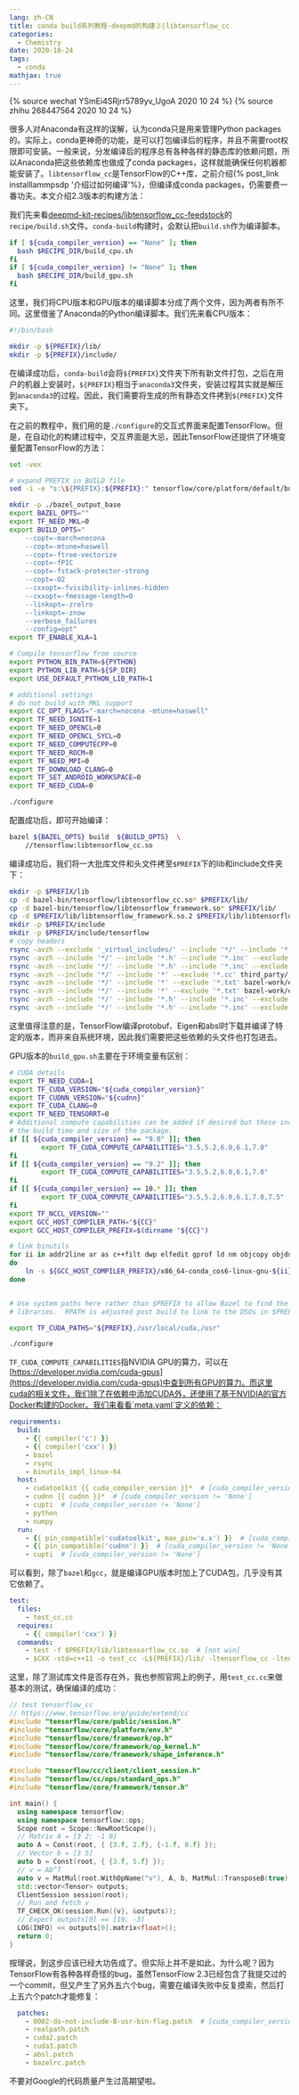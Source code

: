 ```yaml
---
lang: zh-CN
title: conda build系列教程·deepmd的构建②|libtensorflow_cc
categories:
  - Chemistry
date: 2020-10-24
tags:
  - conda
mathjax: true
---
```

{% source wechat YSmEi4SRjrr5789yv_UgoA 2020 10 24 %}
{% source zhihu 268447564 2020 10 24 %}

很多人对Anaconda有这样的误解，认为conda只是用来管理Python packages的。实际上，conda更神奇的功能，是可以打包编译后的程序，并且不需要root权限即可安装。一般来说，分发编译后的程序总有各种各样的静态库的依赖问题，所以Anaconda把这些依赖库也做成了conda packages，这样就能确保任何机器都能安装了。`libtensorflow_cc`是TensorFlow的C++库，之前介绍{% post_link installlammpsdp '介绍过如何编译'%}，但编译成conda packages，仍需要费一番功夫。本文介绍2.3版本的构建方法：

我们先来看[deepmd-kit-recipes/libtensorflow_cc-feedstock](https://github.com/deepmd-kit-recipes/libtensorflow_cc-feedstock)的`recipe/build.sh`文件。`conda-build`构建时，会默认把`build.sh`作为编译脚本。

```sh
if [ ${cuda_compiler_version} == "None" ]; then
  bash $RECIPE_DIR/build_cpu.sh
fi
if [ ${cuda_compiler_version} != "None" ]; then
  bash $RECIPE_DIR/build_gpu.sh
fi
```
<!--more-->

这里，我们将CPU版本和GPU版本的编译脚本分成了两个文件，因为两者有所不同。这里借鉴了Anaconda的Python编译脚本。我们先来看CPU版本：

```sh
#!/bin/bash

mkdir -p ${PREFIX}/lib/
mkdir -p ${PREFIX}/include/
```

在编译成功后，`conda-build`会将`${PREFIX}`文件夹下所有新文件打包，之后在用户的机器上安装时，`${PREFIX}`相当于`anaconda3`文件夹，安装过程其实就是解压到`anaconda3`的过程。因此，我们需要将生成的所有静态文件拷到`${PREFIX}`文件夹下。

在之前的教程中，我们用的是`./configure`的交互式界面来配置TensorFlow。但是，在自动化的构建过程中，交互界面是大忌，因此TensorFlow还提供了环境变量配置TensorFlow的方法：

```sh
set -vex

# expand PREFIX in BUILD file
sed -i -e "s:\${PREFIX}:${PREFIX}:" tensorflow/core/platform/default/build_config/BUILD

mkdir -p ./bazel_output_base
export BAZEL_OPTS=""
export TF_NEED_MKL=0
export BUILD_OPTS="
    --copt=-march=nocona
    --copt=-mtune=haswell
    --copt=-ftree-vectorize
    --copt=-fPIC
    --copt=-fstack-protector-strong
    --copt=-O2
    --cxxopt=-fvisibility-inlines-hidden
    --cxxopt=-fmessage-length=0
    --linkopt=-zrelro
    --linkopt=-znow
    --verbose_failures
    --config=opt"
export TF_ENABLE_XLA=1

# Compile tensorflow from source
export PYTHON_BIN_PATH=${PYTHON}
export PYTHON_LIB_PATH=${SP_DIR}
export USE_DEFAULT_PYTHON_LIB_PATH=1

# additional settings
# do not build with MKL support
export CC_OPT_FLAGS="-march=nocona -mtune=haswell"
export TF_NEED_IGNITE=1
export TF_NEED_OPENCL=0
export TF_NEED_OPENCL_SYCL=0
export TF_NEED_COMPUTECPP=0
export TF_NEED_ROCM=0
export TF_NEED_MPI=0
export TF_DOWNLOAD_CLANG=0
export TF_SET_ANDROID_WORKSPACE=0
export TF_NEED_CUDA=0

./configure
```

配置成功后，即可开始编译：

```sh
bazel ${BAZEL_OPTS} build  ${BUILD_OPTS}  \
    //tensorflow:libtensorflow_cc.so
```

编译成功后，我们将一大批库文件和头文件拷至`$PREFIX`下的lib和include文件夹下：

```sh
mkdir -p $PREFIX/lib
cp -d bazel-bin/tensorflow/libtensorflow_cc.so* $PREFIX/lib/
cp -d bazel-bin/tensorflow/libtensorflow_framework.so* $PREFIX/lib/
cp -d $PREFIX/lib/libtensorflow_framework.so.2 $PREFIX/lib/libtensorflow_framework.so
mkdir -p $PREFIX/include
mkdir -p $PREFIX/include/tensorflow
# copy headers
rsync -avzh --exclude '_virtual_includes/' --include '*/' --include '*.h' --include '*.inc' --exclude '*' bazel-genfiles/ $PREFIX/include/
rsync -avzh --include '*/' --include '*.h' --include '*.inc' --exclude '*' tensorflow/cc $PREFIX/include/tensorflow/
rsync -avzh --include '*/' --include '*.h' --include '*.inc' --exclude '*' tensorflow/core $PREFIX/include/tensorflow/
rsync -avzh --include '*/' --include '*' --exclude '*.cc' third_party/ $PREFIX/include/third_party/
rsync -avzh --include '*/' --include '*' --exclude '*.txt' bazel-work/external/eigen_archive/Eigen/ $PREFIX/include/Eigen/
rsync -avzh --include '*/' --include '*' --exclude '*.txt' bazel-work/external/eigen_archive/unsupported/ $PREFIX/include/unsupported/
rsync -avzh --include '*/' --include '*.h' --include '*.inc' --exclude '*' bazel-work/external/com_google_protobuf/src/google/ $PREFIX/include/google/
rsync -avzh --include '*/' --include '*.h' --include '*.inc' --exclude '*' bazel-work/external/com_google_absl/absl/ $PREFIX/include/absl/
```

这里值得注意的是，TensorFlow编译protobuf、Eigen和absl时下载并编译了特定的版本，而非来自系统环境，因此我们需要把这些依赖的头文件也打包进去。

GPU版本的`build_gpu.sh`主要在于环境变量有区别：

```sh
# CUDA details
export TF_NEED_CUDA=1
export TF_CUDA_VERSION="${cuda_compiler_version}"
export TF_CUDNN_VERSION="${cudnn}"
export TF_CUDA_CLANG=0
export TF_NEED_TENSORRT=0
# Additional compute capabilities can be added if desired but these increase
# the build time and size of the package.
if [[ ${cuda_compiler_version} == "9.0" ]]; then
        export TF_CUDA_COMPUTE_CAPABILITIES="3.5,5.2,6.0,6.1,7.0"
fi
if [[ ${cuda_compiler_version} == "9.2" ]]; then
        export TF_CUDA_COMPUTE_CAPABILITIES="3.5,5.2,6.0,6.1,7.0"
fi
if [[ ${cuda_compiler_version} == 10.* ]]; then
        export TF_CUDA_COMPUTE_CAPABILITIES="3.5,5.2,6.0,6.1,7.0,7.5"
fi
export TF_NCCL_VERSION=""
export GCC_HOST_COMPILER_PATH="${CC}"
export GCC_HOST_COMPILER_PREFIX=$(dirname "${CC}")

# link binutils
for ii in addr2line ar as c++filt dwp elfedit gprof ld nm objcopy objdump ranlib readelf size strings strip
do
    ln -s ${GCC_HOST_COMPILER_PREFIX}/x86_64-conda_cos6-linux-gnu-${ii} ${GCC_HOST_COMPILER_PREFIX}/${ii}
done


# Use system paths here rather than $PREFIX to allow Bazel to find the correct
# libraries.  RPATH is adjusted post build to link to the DSOs in $PREFIX

export TF_CUDA_PATHS="${PREFIX},/usr/local/cuda,/usr"

./configure
```

`TF_CUDA_COMPUTE_CAPABILITIES`指NVIDIA GPU的算力，可以在[https://developer.nvidia.com/cuda-gpus](https://developer.nvidia.com/cuda-gpus)中查到所有GPU的算力。而这里cuda的相关文件，我们除了在依赖中添加CUDA外，还使用了基于NVIDIA的官方Docker构建的Docker。我们来看看`meta.yaml`定义的依赖：

```yaml
requirements:
  build:
    - {{ compiler('c') }}
    - {{ compiler('cxx') }}
    - bazel
    - rsync
    - binutils_impl_linux-64
  host:
    - cudatoolkit {{ cuda_compiler_version }}*  # [cuda_compiler_version != 'None']
    - cudnn {{ cudnn }}*  # [cuda_compiler_version != 'None']
    - cupti  # [cuda_compiler_version != 'None']
    - python
    - numpy
  run:
    - {{ pin_compatible('cudatoolkit', max_pin='x.x') }}  # [cuda_compiler_version != 'None']
    - {{ pin_compatible('cudnn') }}  # [cuda_compiler_version != 'None']
    - cupti  # [cuda_compiler_version != 'None']
```

可以看到，除了`bazel`和`gcc`，就是编译GPU版本时加上了CUDA包，几乎没有其它依赖了。

```yaml
test:
  files:
    - test_cc.cc
  requires:
    - {{ compiler('cxx') }}
  commands:
    - test -f $PREFIX/lib/libtensorflow_cc.so  # [not win]
    - $CXX -std=c++11 -o test_cc -L${PREFIX}/lib/ -ltensorflow_cc -ltensorflow_framework -lrt -I${PREFIX}/include/ test_cc.cc && ./test_cc  # [not win]
```

这里，除了测试库文件是否存在外，我也参照官网上的例子，用`test_cc.cc`来做基本的测试，确保编译的成功：
```cpp
// test tensorflow_cc
// https://www.tensorflow.org/guide/extend/cc
#include "tensorflow/core/public/session.h"
#include "tensorflow/core/platform/env.h"
#include "tensorflow/core/framework/op.h"
#include "tensorflow/core/framework/op_kernel.h"
#include "tensorflow/core/framework/shape_inference.h"

#include "tensorflow/cc/client/client_session.h"
#include "tensorflow/cc/ops/standard_ops.h"
#include "tensorflow/core/framework/tensor.h"

int main() {
  using namespace tensorflow;
  using namespace tensorflow::ops;
  Scope root = Scope::NewRootScope();
  // Matrix A = [3 2; -1 0]
  auto A = Const(root, { {3.f, 2.f}, {-1.f, 0.f} });
  // Vector b = [3 5]
  auto b = Const(root, { {3.f, 5.f} });
  // v = Ab^T
  auto v = MatMul(root.WithOpName("v"), A, b, MatMul::TransposeB(true));
  std::vector<Tensor> outputs;
  ClientSession session(root);
  // Run and fetch v
  TF_CHECK_OK(session.Run({v}, &outputs));
  // Expect outputs[0] == [19; -3]
  LOG(INFO) << outputs[0].matrix<float>();
  return 0;
}
```

按理说，到这步应该已经大功告成了。但实际上并不是如此，为什么呢？因为TensorFlow有各种各样奇怪的bug，虽然TensorFlow 2.3已经包含了我提交过的一个commit，但又产生了另外五六个bug，需要在编译失败中反复摸索，然后打上五六个patch才能修复：
```yaml
  patches:
    - 0002-do-not-include-B-usr-bin-flag.patch  # [cuda_compiler_version != 'None']
    - realpath.patch
    - cuda2.patch
    - cuda3.patch
    - absl.patch
    - bazelrc.patch
```
不要对Google的代码质量产生过高期望啦。
